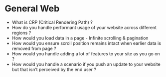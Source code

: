 # General Web

- What is CRP (Critical Rendering Path) ?
- How do you handle performant usage of your website across different regions ?
- How would you load data in a page - Infinite scrolling & pagination
- How would you ensure scroll position remains intact when earlier data is removed from page ?
- How would you handle adding a lot of features to your site as you go on ?
- How would you handle a scenario if you push an update to your website but that isn’t perceived by the end user ?
